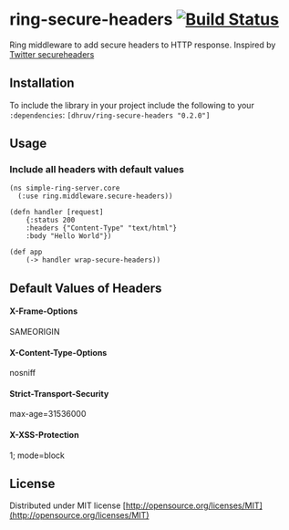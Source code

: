 # ring-secure-headers  [![Build Status](https://travis-ci.org/dhruvchandna/ring-secure-headers.png?branch=master)](https://travis-ci.org/dhruvchandna/ring-secure-headers)


Ring middleware to add secure headers to HTTP response. Inspired by [Twitter secureheaders](https://github.com/twitter/secureheaders)

## Installation
To include the library in your project include the following to your `:dependencies`:
	`[dhruv/ring-secure-headers "0.2.0"]`
    
## Usage
### Include all headers with default values
	(ns simple-ring-server.core
  	  (:use ring.middleware.secure-headers))
    
    (defn handler [request]
  		{:status 200
   		:headers {"Content-Type" "text/html"}
   		:body "Hello World"})

	(def app
    	(-> handler wrap-secure-headers))
        
## Default Values of Headers
#### X-Frame-Options
SAMEORIGIN
#### X-Content-Type-Options
nosniff
#### Strict-Transport-Security
max-age=31536000
#### X-XSS-Protection
1; mode=block

## License

Distributed under MIT license [http://opensource.org/licenses/MIT](http://opensource.org/licenses/MIT)
